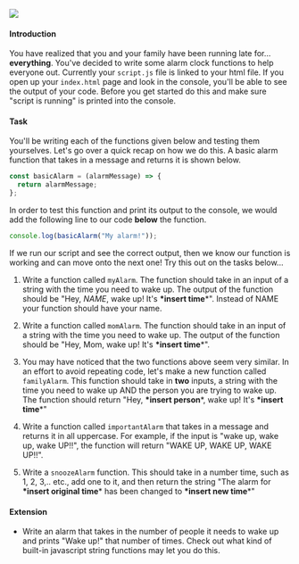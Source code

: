 ![](https://media.gettyimages.com/photos/closeup-of-clock-against-blue-background-picture-id763270575)
#### Introduction
You have realized that you and your family have been running late for... **everything**. You've decided to write some alarm clock functions to help everyone out. Currently your `script.js` file is linked to your html file. If you open up your `index.html` page and look in the console, you'll be able to see the output of your code. Before you get started do this and make sure "script is running" is printed into the console.

#### Task
You'll be writing each of the functions given below and testing them yourselves. Let's go over a quick recap on how we do this. A basic alarm function that takes in a message and returns it is shown below.
```javascript
const basicAlarm = (alarmMessage) => {
  return alarmMessage;
};
```
In order to test this function and print its output to the console, we would add the following line to our code **below** the function.
```javascript
console.log(basicAlarm("My alarm!"));
```
If we run our script and see the correct output, then we know our function is working and can move onto the next one! Try this out on the tasks below...

1. Write a function called `myAlarm`. The function should take in an input of a string with the time you need to wake up. The output of the function should be "Hey, *NAME*, wake up! It's **\*insert time***". Instead of NAME your function should have your name.

2. Write a function called `momAlarm`. The function should take in an input of a string with the time you need to wake up. The output of the function should be "Hey, Mom, wake up! It's **\*insert time***".

3. You may have noticed that the two functions above seem very similar. In an effort to avoid repeating code, let's make a new function called `familyAlarm`. This function should take in **two** inputs, a string with the time you need to wake up AND the person you are trying to wake up. The function should return "Hey, **\*insert person***, wake up! It's **\*insert time***"

4. Write a function called `importantAlarm` that takes in a message and returns it in all uppercase. For example, if the input is "wake up, wake up, wake UP!!", the function will return "WAKE UP, WAKE UP, WAKE UP!!".

5. Write a `snoozeAlarm` function. This should take in a number time, such as 1, 2, 3,.. etc., add one to it, and then return the string "The alarm for **\*insert original time*** has been changed to **\*insert new time***"

#### Extension
* Write an alarm that takes in the number of people it needs to wake up and prints "Wake up!" that number of times. Check out what kind of built-in javascript string functions may let you do this.
